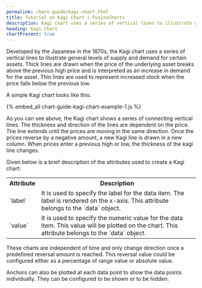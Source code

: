 ```yaml
---
permalink: chart-guide/kagi-chart.html
title: Tutorial on Kagi Chart | FusionCharts
description: Kagi chart uses a series of vertical lines to illustrate general levels of supply and demand for certain assets. These charts are independent of time
heading: Kagi Chart
chartPresent: true
---
```


Developed by the Japanese in the 1870s, the Kagi chart uses a series of vertical lines to illustrate general levels of supply and demand for certain assets. Thick lines are drawn when the price of the underlying asset breaks above the previous high price and is interpreted as an increase in demand for the asset. Thin lines are used to represent increased stock when the price falls below the previous low.

A simple Kagi chart looks like this:

{% embed_all chart-guide-kagi-chart-example-1.js %}

As you can see above, the Kagi chart shows a series of connecting vertical lines. The thickness and direction of the lines are dependent on the price. The line extends until the prices are moving in the same direction. Once the prices reverse by a negative amount, a new Kagi line is drawn in a new column. When prices enter a previous high or low, the thickness of the kagi line changes.

Given below is a brief description of the attributes used to create a Kagi chart:

<table>
  <tr>
    <th>Attribute</th>
    <th>Description</th>
  </tr>
  <tr>
    <td>`label`</td>
    <td>It is used to specify the label for the data item. The label is rendered on the x-axis. This attribute belongs to the `data` object.</td>
  </tr>
  <tr>
    <td>`value`</td>
    <td>It is used to specify the numeric value for the data item. This value will be plotted on the chart. This attribute belongs to the `data` object.</td>
  </tr>
</table>

These charts are independent of time and only change direction once a predefined reversal amount is reached. This reversal value could be configured either as a percentage of range value or absolute value.

Anchors can also be plotted at each data point to show the data points individually. They can be configured to be shown or to be hidden.